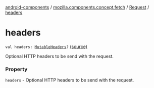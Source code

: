 [android-components](../../index.md) / [mozilla.components.concept.fetch](../index.md) / [Request](index.md) / [headers](./headers.md)

# headers

`val headers: `[`MutableHeaders`](../-mutable-headers/index.md)`?` [(source)](https://github.com/mozilla-mobile/android-components/blob/master/components/concept/fetch/src/main/java/mozilla/components/concept/fetch/Request.kt#L42)

Optional HTTP headers to be send with the request.

### Property

`headers` - Optional HTTP headers to be send with the request.